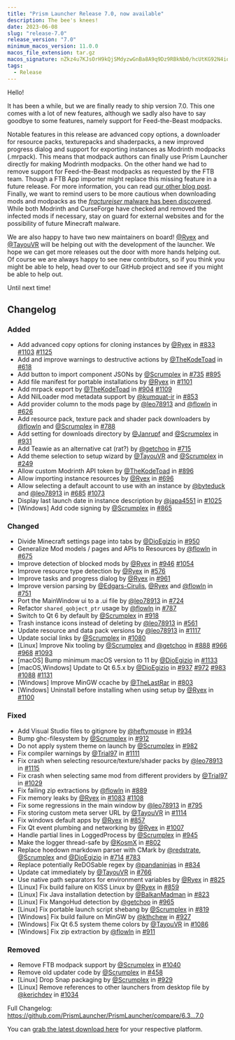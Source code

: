 ```yaml
---
title: "Prism Launcher Release 7.0, now available"
description: The bee's knees!
date: 2023-06-08
slug: "release-7.0"
release_version: "7.0"
minimum_macos_version: 11.0.0
macos_file_extension: tar.gz
macos_signature: nZkz4u7KJsOrH9kQjSMdyzwGnBa8A9q9Dz9RBkNb0/hcUtKG92N4iog905uxb4hdpk4zAYeEbYbbrVHXsfTgAg==
tags:
  - Release
---
```


Hello!

It has been a while, but we are finally ready to ship version 7.0. This one comes with a lot of new features, although we sadly also have to say goodbye to some features, namely support for Feed-the-Beast modpacks.

Notable features in this release are advanced copy options, a downloader for resource packs, texturepacks and shaderpacks, a new improved progress dialog and support for exporting instances as Modrinth modpacks (.mrpack). This means that modpack authors can finally use Prism Launcher directly for making Modrinth modpacks.
On the other hand we had to remove support for Feed-the-Beast modpacks as requested by the FTB team. Though a FTB App importer might replace this missing feature in a future release. For more information, you can read [our other blog post](../ftb-removal/).
Finally, we want to remind users to be more cautious when downloading mods and modpacks as the [_fractureiser_ malware has been discovered](../cf-compromised-alert/). While both Modrinth and CurseForge have checked and removed the infected mods if necessary, stay on guard for external websites and for the possibility of future Minecraft malware.

We are also happy to have two new maintainers on board! [@Ryex](https://github.com/Ryex) and [@TayouVR](https://github.com/TayouVR) will be helping out with the development of the launcher. We hope we can get more releases out the door with more hands helping out. Of course we are always happy to see new contributors, so if you think you might be able to help, head over to our GitHub project and see if you might be able to help out.

Until next time!

## Changelog

### Added

- Add advanced copy options for cloning instances by [@Ryex](https://github.com/Ryex) in [#833](https://github.com/PrismLauncher/PrismLauncher/pull/833) [#1103](https://github.com/PrismLauncher/PrismLauncher/pull/1103) [#1125](https://github.com/PrismLauncher/PrismLauncher/pull/1125)
- Add and improve warnings to destructive actions by [@TheKodeToad](https://github.com/TheKodeToad) in [#618](https://github.com/PrismLauncher/PrismLauncher/pull/618)
- Add button to import component JSONs by [@Scrumplex](https://github.com/Scrumplex) in [#735](https://github.com/PrismLauncher/PrismLauncher/pull/735) [#895](https://github.com/PrismLauncher/PrismLauncher/pull/895)
- Add file manifest for portable installations by [@Ryex](https://github.com/Ryex) in [#1101](https://github.com/PrismLauncher/PrismLauncher/pull/1101)
- Add mrpack export by [@TheKodeToad](https://github.com/TheKodeToad) in [#904](https://github.com/PrismLauncher/PrismLauncher/pull/904) [#1109](https://github.com/PrismLauncher/PrismLauncher/pull/1109)
- Add NilLoader mod metadata support by [@kumquat-ir](https://github.com/kumquat-ir) in [#853](https://github.com/PrismLauncher/PrismLauncher/pull/853)
- Add provider column to the mods page by [@leo78913](https://github.com/leo78913) and [@flowln](https://github.com/flowln) in [#626](https://github.com/PrismLauncher/PrismLauncher/pull/626)
- Add resource pack, texture pack and shader pack downloaders by [@flowln](https://github.com/flowln) and [@Scrumplex](https://github.com/Scrumplex) in [#788](https://github.com/PrismLauncher/PrismLauncher/pull/788)
- Add setting for downloads directory by [@Janrupf](https://github.com/Janrupf) and [@Scrumplex](https://github.com/Scrumplex) in [#931](https://github.com/PrismLauncher/PrismLauncher/pull/931)
- Add Teawie as an alternative cat (rat?) by [@getchoo](https://github.com/getchoo) in [#715](https://github.com/PrismLauncher/PrismLauncher/pull/715)
- Add theme selection to setup wizard by [@TayouVR](https://github.com/TayouVR) and [@Scrumplex](https://github.com/Scrumplex) in [#249](https://github.com/PrismLauncher/PrismLauncher/pull/249)
- Allow custom Modrinth API token by [@TheKodeToad](https://github.com/TheKodeToad) in [#896](https://github.com/PrismLauncher/PrismLauncher/pull/896)
- Allow importing instance resources by [@Ryex](https://github.com/Ryex) in [#696](https://github.com/PrismLauncher/PrismLauncher/pull/696)
- Allow selecting a default account to use with an instance by [@byteduck](https://github.com/byteduck) and [@leo78913](https://github.com/leo78913) in [#685](https://github.com/PrismLauncher/PrismLauncher/pull/685) [#1073](https://github.com/PrismLauncher/PrismLauncher/pull/1073)
- Display last launch date in instance description by [@japa4551](https://github.com/japa4551) in [#1025](https://github.com/PrismLauncher/PrismLauncher/pull/1025)
- [Windows] Add code signing by [@Scrumplex](https://github.com/Scrumplex) in [#865](https://github.com/PrismLauncher/PrismLauncher/pull/865)

### Changed

- Divide Minecraft settings page into tabs by [@DioEgizio](https://github.com/DioEgizio) in [#950](https://github.com/PrismLauncher/PrismLauncher/pull/950)
- Generalize Mod models / pages and APIs to Resources by [@flowln](https://github.com/flowln) in [#675](https://github.com/PrismLauncher/PrismLauncher/pull/675)
- Improve detection of blocked mods by [@Ryex](https://github.com/Ryex) in [#946](https://github.com/PrismLauncher/PrismLauncher/pull/946) [#1054](https://github.com/PrismLauncher/PrismLauncher/pull/1054)
- Improve resource type detection by [@Ryex](https://github.com/Ryex) in [#576](https://github.com/PrismLauncher/PrismLauncher/pull/576)
- Improve tasks and progress dialog by [@Ryex](https://github.com/Ryex) in [#961](https://github.com/PrismLauncher/PrismLauncher/pull/961)
- Improve version parsing by [@Edgars-Cirulis](https://github.com/Edgars-Cirulis), [@Ryex](https://github.com/Ryex) and [@flowln](https://github.com/flowln) in [#751](https://github.com/PrismLauncher/PrismLauncher/pull/751)
- Port the MainWindow ui to a .ui file by [@leo78913](https://github.com/leo78913) in [#724](https://github.com/PrismLauncher/PrismLauncher/pull/724)
- Refactor `shared_qobject_ptr` usage by [@flowln](https://github.com/flowln) in [#787](https://github.com/PrismLauncher/PrismLauncher/pull/787)
- Switch to Qt 6 by default by [@Scrumplex](https://github.com/Scrumplex) in [#918](https://github.com/PrismLauncher/PrismLauncher/pull/918)
- Trash instance icons instead of deleting by [@leo78913](https://github.com/leo78913) in [#561](https://github.com/PrismLauncher/PrismLauncher/pull/561)
- Update resource and data pack versions by [@leo78913](https://github.com/leo78913) in [#1117](https://github.com/PrismLauncher/PrismLauncher/pull/1117)
- Update social links by [@Scrumplex](https://github.com/Scrumplex) in [#1080](https://github.com/PrismLauncher/PrismLauncher/pull/1080)
- [Linux] Improve Nix tooling by [@Scrumplex](https://github.com/Scrumplex) and [@getchoo](https://github.com/getchoo) in [#888](https://github.com/PrismLauncher/PrismLauncher/pull/888) [#966](https://github.com/PrismLauncher/PrismLauncher/pull/966) [#968](https://github.com/PrismLauncher/PrismLauncher/pull/968) [#1093](https://github.com/PrismLauncher/PrismLauncher/pull/1093)
- [macOS] Bump minimum macOS version to 11 by [@DioEgizio](https://github.com/DioEgizio) in [#1133](https://github.com/PrismLauncher/PrismLauncher/pull/1133)
- [macOS,Windows] Update to Qt 6.5.x by [@DioEgizio](https://github.com/DioEgizio) in [#937](https://github.com/PrismLauncher/PrismLauncher/pull/937) [#972](https://github.com/PrismLauncher/PrismLauncher/pull/972) [#983](https://github.com/PrismLauncher/PrismLauncher/pull/983) [#1088](https://github.com/PrismLauncher/PrismLauncher/pull/1088) [#1131](https://github.com/PrismLauncher/PrismLauncher/pull/1131)
- [Windows] Improve MinGW ccache by [@TheLastRar](https://github.com/TheLastRar) in [#803](https://github.com/PrismLauncher/PrismLauncher/pull/803)
- [Windows] Uninstall before installing when using setup by [@Ryex](https://github.com/Ryex) in [#1100](https://github.com/PrismLauncher/PrismLauncher/pull/1100)

### Fixed

- Add Visual Studio files to gitignore by [@heftymouse](https://github.com/heftymouse) in [#934](https://github.com/PrismLauncher/PrismLauncher/pull/934)
- Bump ghc-filesystem by [@Scrumplex](https://github.com/Scrumplex) in [#912](https://github.com/PrismLauncher/PrismLauncher/pull/912)
- Do not apply system theme on launch by [@Scrumplex](https://github.com/Scrumplex) in [#982](https://github.com/PrismLauncher/PrismLauncher/pull/982)
- Fix compiler warnings by [@Trial97](https://github.com/Trial97) in [#1111](https://github.com/PrismLauncher/PrismLauncher/pull/1111)
- Fix crash when selecting resource/texture/shader packs by [@leo78913](https://github.com/leo78913) in [#1115](https://github.com/PrismLauncher/PrismLauncher/pull/1115)
- Fix crash when selecting same mod from different providers by [@Trial97](https://github.com/Trial97) in [#1029](https://github.com/PrismLauncher/PrismLauncher/pull/1029)
- Fix failing zip extractions by [@flowln](https://github.com/flowln) in [#889](https://github.com/PrismLauncher/PrismLauncher/pull/889)
- Fix memory leaks by [@Ryex](https://github.com/Ryex) in [#1083](https://github.com/PrismLauncher/PrismLauncher/pull/1083) [#1108](https://github.com/PrismLauncher/PrismLauncher/pull/1108)
- Fix some regressions in the main window by [@leo78913](https://github.com/leo78913) in [#795](https://github.com/PrismLauncher/PrismLauncher/pull/795)
- Fix storing custom meta server URL by [@TayouVR](https://github.com/TayouVR) in [#1114](https://github.com/PrismLauncher/PrismLauncher/pull/1114)
- Fix windows default apps by [@Ryex](https://github.com/Ryex) in [#857](https://github.com/PrismLauncher/PrismLauncher/pull/857)
- Fix Qt event plumbing and networking by [@Ryex](https://github.com/Ryex) in [#1007](https://github.com/PrismLauncher/PrismLauncher/pull/1007)
- Handle partial lines in LoggedProcess by [@Scrumplex](https://github.com/Scrumplex) in [#945](https://github.com/PrismLauncher/PrismLauncher/pull/945)
- Make the logger thread-safe by [@KosmX](https://github.com/KosmX) in [#802](https://github.com/PrismLauncher/PrismLauncher/pull/802)
- Replace hoedown markdown parser with CMark by [@redstrate](https://github.com/redstrate), [@Scrumplex](https://github.com/Scrumplex) and [@DioEgizio](https://github.com/DioEgizio) in [#714](https://github.com/PrismLauncher/PrismLauncher/pull/714) [#783](https://github.com/PrismLauncher/PrismLauncher/pull/783)
- Replace potentially ReDOSable regex by [@pandaninjas](https://github.com/pandaninjas) in [#834](https://github.com/PrismLauncher/PrismLauncher/pull/834)
- Update cat immediately by [@TayouVR](https://github.com/TayouVR) in [#766](https://github.com/PrismLauncher/PrismLauncher/pull/766)
- Use native path separators for environment variables by [@Ryex](https://github.com/Ryex) in [#825](https://github.com/PrismLauncher/PrismLauncher/pull/825)
- [Linux] Fix build failure on KISS Linux by [@Ryex](https://github.com/Ryex) in [#859](https://github.com/PrismLauncher/PrismLauncher/pull/859)
- [Linux] Fix Java installation detection by [@BalkanMadman](https://github.com/BalkanMadman) in [#823](https://github.com/PrismLauncher/PrismLauncher/pull/823)
- [Linux] Fix MangoHud detection by [@getchoo](https://github.com/getchoo) in [#965](https://github.com/PrismLauncher/PrismLauncher/pull/965)
- [Linux] Fix portable launch script shebang by [@Scrumplex](https://github.com/Scrumplex) in [#819](https://github.com/PrismLauncher/PrismLauncher/pull/819)
- [Windows] Fix build failure on MinGW by [@kthchew](https://github.com/kthchew) in [#927](https://github.com/PrismLauncher/PrismLauncher/pull/927)
- [Windows] Fix Qt 6.5 system theme colors by [@TayouVR](https://github.com/TayouVR) in [#1086](https://github.com/PrismLauncher/PrismLauncher/pull/1086)
- [Windows] Fix zip extraction by [@flowln](https://github.com/flowln) in [#911](https://github.com/PrismLauncher/PrismLauncher/pull/911)

### Removed

- Remove FTB modpack support by [@Scrumplex](https://github.com/Scrumplex) in [#1040](https://github.com/PrismLauncher/PrismLauncher/pull/1040)
- Remove old updater code by [@Scrumplex](https://github.com/Scrumplex) in [#458](https://github.com/PrismLauncher/PrismLauncher/pull/458)
- [Linux] Drop Snap packaging by [@Scrumplex](https://github.com/Scrumplex) in [#929](https://github.com/PrismLauncher/PrismLauncher/pull/929)
- [Linux] Remove references to other launchers from desktop file by [@kerichdev](https://github.com/kerichdev) in [#1034](https://github.com/PrismLauncher/PrismLauncher/pull/1034)

Full Changelog: <https://github.com/PrismLauncher/PrismLauncher/compare/6.3...7.0>

You can [grab the latest download here](https://prismlauncher.org/download/) for your respective platform.
